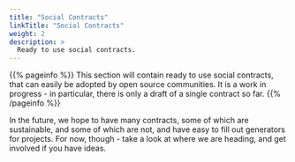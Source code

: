 ```yaml
---
title: "Social Contracts"
linkTitle: "Social Contracts"
weight: 2
description: >
  Ready to use social contracts.
---
```


{{% pageinfo %}}
This section will contain ready to use social contracts, that can easily be adopted by
open source communities. It is a work in progress - in particular, there is only a
draft of a single contract so far.
{{% /pageinfo %}}

In the future, we hope to have many contracts, some of which are sustainable, and
some of which are not, and have easy to fill out generators for projects. For now,
though - take a look at where we are heading, and get involved if you have ideas.
